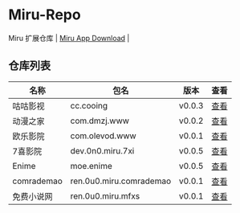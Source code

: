 
# Miru-Repo

Miru 扩展仓库 | [Miru App Download](https://github.com/miru-project/miru-app) |

## 仓库列表
|  名称   | 包名 | 版本 | 查看 |
|  ----   | ---- | --- | ---  |
| 咕咕影视 | cc.cooing | v0.0.3 | [查看](https://github.com/miru-project/repo/blob/main/repo/cc.cooing.js) |
| 动漫之家 | com.dmzj.www | v0.0.2 | [查看](https://github.com/miru-project/repo/blob/main/repo/com.dmzj.www.js) |
| 欧乐影院 | com.olevod.www | v0.0.1 | [查看](https://github.com/miru-project/repo/blob/main/repo/com.olevod.www.js) |
| 7喜影院 | dev.0n0.miru.7xi | v0.0.5 | [查看](https://github.com/miru-project/repo/blob/main/repo/dev.0n0.miru.7xi.js) |
| Enime | moe.enime | v0.0.5 | [查看](https://github.com/miru-project/repo/blob/main/repo/moe.enime.js) |
| comrademao | ren.0u0.miru.comrademao | v0.0.1 | [查看](https://github.com/miru-project/repo/blob/main/repo/ren.0u0.miru.comrademao.js) |
| 免费小说网 | ren.0u0.miru.mfxs | v0.0.1 | [查看](https://github.com/miru-project/repo/blob/main/repo/ren.0u0.miru.mfxs.js) |
